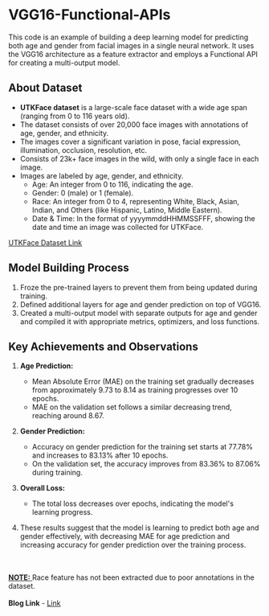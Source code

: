 # VGG16-Functional-APIs

This code is an example of building a deep learning model for predicting both age and gender from facial images in a single neural network. It uses the VGG16 architecture as a feature extractor and employs a Functional API for creating a multi-output model.

## About Dataset

- **UTKFace dataset** is a large-scale face dataset with a wide age span (ranging from 0 to 116 years old).
- The dataset consists of over 20,000 face images with annotations of age, gender, and ethnicity.
- The images cover a significant variation in pose, facial expression, illumination, occlusion, resolution, etc.
- Consists of 23k+ face images in the wild, with only a single face in each image.
- Images are labeled by age, gender, and ethnicity.
  - Age: An integer from 0 to 116, indicating the age.
  - Gender: 0 (male) or 1 (female).
  - Race: An integer from 0 to 4, representing White, Black, Asian, Indian, and Others (like Hispanic, Latino, Middle Eastern).
  - Date & Time: In the format of yyyymmddHHMMSSFFF, showing the date and time an image was collected for UTKFace.

[UTKFace Dataset Link](https://www.kaggle.com/datasets/jangedoo/utkface-new)

## Model Building Process

1. Froze the pre-trained layers to prevent them from being updated during training.
2. Defined additional layers for age and gender prediction on top of VGG16.
3. Created a multi-output model with separate outputs for age and gender and compiled it with appropriate metrics, optimizers, and loss functions.

## Key Achievements and Observations

1. **Age Prediction:**
   - Mean Absolute Error (MAE) on the training set gradually decreases from approximately 9.73 to 8.14 as training progresses over 10 epochs.
   - MAE on the validation set follows a similar decreasing trend, reaching around 8.67.

2. **Gender Prediction:**
   - Accuracy on gender prediction for the training set starts at 77.78% and increases to 83.13% after 10 epochs.
   - On the validation set, the accuracy improves from 83.36% to 87.06% during training.

3. **Overall Loss:**
   - The total loss decreases over epochs, indicating the model's learning progress.

4. These results suggest that the model is learning to predict both age and gender effectively, with decreasing MAE for age prediction and increasing accuracy for gender prediction over the training process.

<br><br>
<ins> **NOTE:** </ins> Race feature has not been extracted due to poor annotations in the dataset.
<br><br>
**Blog Link** - [Link](https://rajkulkarni.hashnode.dev/functional-api-transfer-learning)
